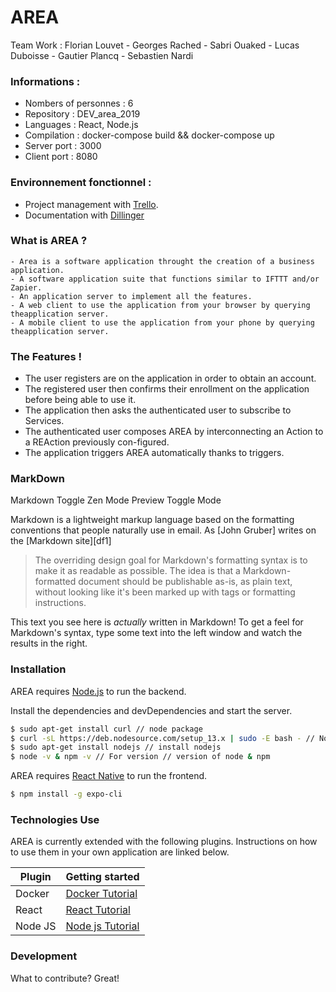 # AREA

Team Work : Florian Louvet - Georges Rached - Sabri Ouaked - Lucas Duboisse - Gautier Plancq - Sebastien Nardi

### Informations :
 - Nombers of personnes : 6
 - Repository : DEV_area_2019
 - Languages : React, Node.js
 - Compilation : docker-compose build && docker-compose up
 - Server port : 3000
 - Client port : 8080
 
 
### Environnement fonctionnel :

 - Project management with [Trello](https://trello.com/b/opGjBwdh/area).
 - Documentation with [Dillinger](https://dillinger.io/)

### What is AREA ?
    - Area is a software application throught the creation of a business application.
    - A software application suite that functions similar to IFTTT and/or Zapier.
    - An application server to implement all the features.
    - A web client to use the application from your browser by querying theapplication server.
    - A mobile client to use the application from your phone by querying theapplication server.

### The Features !

  - The user registers are on the application in order to obtain an account.
  - The registered user then confirms their enrollment on the application before being able to use it.
  - The application then asks the authenticated user to subscribe to Services.
  - The authenticated user composes AREA by interconnecting an Action to a REAction previously con-figured.
  - The application triggers AREA automatically thanks to triggers.


### MarkDown
Markdown
Toggle Zen Mode
Preview
Toggle Mode


Markdown is a lightweight markup language based on the formatting conventions that people naturally use in email.  As [John Gruber] writes on the [Markdown site][df1]

> The overriding design goal for Markdown's
> formatting syntax is to make it as readable
> as possible. The idea is that a
> Markdown-formatted document should be
> publishable as-is, as plain text, without
> looking like it's been marked up with tags
> or formatting instructions.

This text you see here is *actually* written in Markdown! To get a feel for Markdown's syntax, type some text into the left window and watch the results in the right.



### Installation

AREA requires [Node.js](https://nodejs.org/) to run the backend.

Install the dependencies and devDependencies and start the server.

```sh
$ sudo apt-get install curl // node package
$ curl -sL https://deb.nodesource.com/setup_13.x | sudo -E bash - // Node.js package
$ sudo apt-get install nodejs // install nodejs
$ node -v & npm -v // For version // version of node & npm
```

AREA requires [React Native](https://facebook.github.io/react-native/) to run the frontend.

```sh
$ npm install -g expo-cli
```

### Technologies Use

AREA is currently extended with the following plugins. Instructions on how to use them in your own application are linked below.

| Plugin | Getting started |
| ------ | ------ |
| Docker | [Docker Tutorial](https://docs.docker.com/get-started/) |
| React | [React Tutorial](https://reactjs.org/docs/getting-started.html) |
| Node JS | [Node js Tutorial](https://nodejs.org/en/docs/guides/getting-started-guide/) |


### Development

What to contribute? Great!

